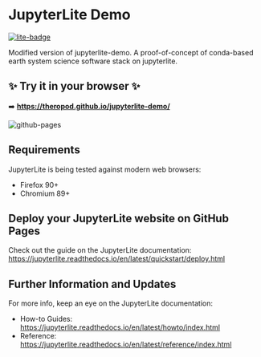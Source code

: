 # JupyterLite Demo

[![lite-badge](https://jupyterlite.rtfd.io/en/latest/_static/badge.svg)](https://theropod.github.io/jupyterlite-demo/)

Modified version of jupyterlite-demo. A proof-of-concept of conda-based earth system science software stack on jupyterlite.

## ✨ Try it in your browser ✨

➡️ **https://theropod.github.io/jupyterlite-demo/**

![github-pages](https://user-images.githubusercontent.com/591645/120649478-18258400-c47d-11eb-80e5-185e52ff2702.gif)

## Requirements

JupyterLite is being tested against modern web browsers:

- Firefox 90+
- Chromium 89+

## Deploy your JupyterLite website on GitHub Pages

Check out the guide on the JupyterLite documentation: https://jupyterlite.readthedocs.io/en/latest/quickstart/deploy.html

## Further Information and Updates

For more info, keep an eye on the JupyterLite documentation:

- How-to Guides: https://jupyterlite.readthedocs.io/en/latest/howto/index.html
- Reference: https://jupyterlite.readthedocs.io/en/latest/reference/index.html
